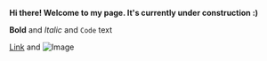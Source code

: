 
**Hi there! Welcome to my page. It's currently under construction :)**

**Bold** and _Italic_ and `Code` text

[Link](url) and ![Image](src)

